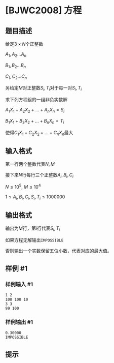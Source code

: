 # [BJWC2008] 方程

## 题目描述

给定$3\times N$个正整数

$A_1,A_2...A_n$

$B_1,B_2...B_n$

$C_1,C_2...C_n$

另给定$M$对正整数$S_i,T_i$对于每一对$S_i,T_i$

求下列方程组的一组非负实数解

$A_1X_1+A_2X_2+...+A_nX_n=S_i$

$B_1X_1+B_2X_2+...+B_nX_n=T_i$

使得$C_1X_1+C_2X_2+...+C_nX_n$最大

## 输入格式

第一行两个整数代表$N,M$
 
接下来$N$行每行三个正整数$A_i,B_i,C_i$

$N\leq 10^5$, $M \leq 10^4$

$1\le A_i,B_i,C_i,S_i,T_i\le1000000$

## 输出格式

输出为$M$行，第$i$行代表$S_i,T_i$

如果方程无解输出`IMPOSSIBLE`

否则输出一个实数保留五位小数，代表对应的最大值。

## 样例 #1

### 样例输入 #1
```
1 2
100 100 10
3 3
99 100
```

### 样例输出 #1

```
0.30000
IMPOSSIBLE
```

## 提示



